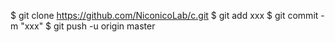 $ git clone https://github.com/NiconicoLab/c.git
$ git add xxx
$ git commit -m "xxx"
$ git push -u origin master
